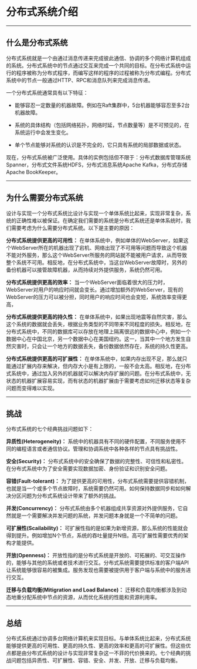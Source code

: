 # 分布式系统介绍

---

## 什么是分布式系统

分布式系统就是一个由通过消息传递来完成彼此通信、协调的多个网络计算机组成的系统。分布式系统中的节点通过交互来完成一个共同的目标。在分布式系统中运行的程序被称为分布式程序，而编写这样的程序的过程被称为分布式编程。分布式系统中的节点一般通过HTTP、RPC和消息队列来完成消息传递。

一个分布式系统通常具有以下特征：

- 能够容忍一定数量的机器故障。例如在Raft集群中，5台机器能够容忍至多2台机器故障。

- 系统的具体结构（包括网络拓扑，网络时延，节点数量等）是不可预见的，在系统运行中会发生变化。

- 单个节点能够对系统的认识是不完全的，它只具有系统的局部数据或状态。

现在，分布式系统被广泛使用。具体的实例包括但不限于：分布式数据库管理系统Spanner，分布式文件系统HDFS，分布式消息系统Apache Kafka，分布式存储Apache BookKeeper。

---

## 为什么需要分布式系统

设计与实现一个分布式系统比设计与实现一个单体系统比起来，实现非常复杂，系统的正确性难以被保证。在确定我们需要的系统是分布式系统还是单体系统时，我们需要考虑为什么需要分布式系统。以下是主要的原因：

**分布式系统提供更高的可用性：** 在单体系统中，例如单体的WebServer，如果这个WebServer所在的机器出现了宕机、网络出现了不可用等问题而导致这个机器不能对外服务，那么这个WebServer所服务的网站就不能被用户请求，从而导致整个系统不可用。相反地，在分布式系统中，当这台WebServer故障时，另外的备份机器可以接管故障机器，从而持续对外提供服务，系统仍然可用。

**分布式系统提供更高的效率：** 当一个WebServer面临着很大的压力时，WebServer对用户的响应时间就会变长。通过增加额外的WebServer，现有的WebServer的压力可以被分担，同时用户的响应时间也会变短，系统效率变得更高，

**分布式系统提供更高的持久性：** 在单体系统中，如果出现地震等自然灾害，那么这个系统的数据就会丢失，根据业务类型的不同带来不同程度的损失。相反地，在分布式系统中，不同的数据库可以存放在地理上隔离很远的数据中心中，例如一个数据中心在中国北京，另一个数据中心在美国纽约。这一，当其中一个地方发生自然灾害时，只会让一个地方的数据丢失，备份数据依然存在，系统的持久性更高。

**分布式系统提供更高的可扩展性：** 在单体系统中，如果内存出现不足，那么就只能通过扩展内存来解决，但内存大小是有上限的，一般不会太高。相反地，在分布式系统中，通过加入另外的机器就可以解决内存扩展的问题。在分布式系统中，无状态的机器扩展容易实现，而有状态的机器扩展由于需要考虑如何迁移状态等复杂问题而变得难以实现。

---

## 挑战

分布式系统的七个经典挑战问题如下：

**异质性(Heterogeneity)：** 系统中的机器具有不同的硬件配置，不同服务使用不同的编程语言或者通信协议。管理和协调系统中各种各样的节点具有挑战性。

**安全(Security)：** 分布式系统中的安全确保了数据的完整性、可信性和私密性。在分布式系统中为了安全需要实现数据加密、身份验证和识别安全问题。

**容错(Fault-tolerant)：** 为了提供更高的可用性，分布式系统需要提供容错机制，也就是当一个或多个节点故障时，系统需要仍然可用。如何保持数据同步和如何解决分区问题为分布式系统设计带来了额外的挑战。

**并发(Concurrency)：** 分布式系统由多个机器组成共享资源对外提供服务，它自然就是一个需要解决并发问题的系统，并发问题本身就是一个不简单的问题。

**可扩展性(Scailability)：** 可扩展性指的是如果为新增资源，那么系统的性能就会得到提升。例如增加N个节点，系统的吞吐量提升N倍。高可扩展性需要优秀的架构才能提供。

**开放(Openness)：** 开放性指的是分布式系统是开放的、可拓展的、可交互操作的，能够与其他的系统或者技术进行交互。分布式系统需要提供标准的客户端API让系统能够很容易的被集成。服务发现也需要被提供用于客户端与系统中的服务进行交互。

**迁移与负载均衡(Mitigration and Load Balance)：** 迁移和负载均衡都涉及到动态地重分配系统中节点的资源，从而优化系统的性能和资源利用率。

---

## 总结

分布式系统通过协调多台网络计算机来实现目标。与单体系统比起来，分布式系统能够提供更高的可用性、更高的持久性、更高的效率和更高的可扩展性。但这些优点都是由分布式系统的设计与实现非常复杂这一不菲的代价换来的。七个经典的挑战问题包括异质性、可扩展性、容错、安全、并发、开放、迁移与负载均衡。
